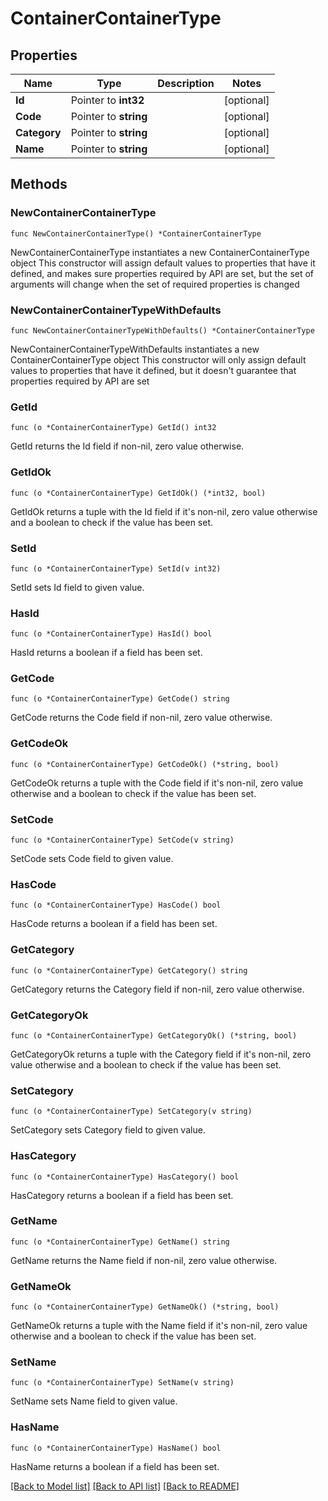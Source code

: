 # ContainerContainerType

## Properties

Name | Type | Description | Notes
------------ | ------------- | ------------- | -------------
**Id** | Pointer to **int32** |  | [optional] 
**Code** | Pointer to **string** |  | [optional] 
**Category** | Pointer to **string** |  | [optional] 
**Name** | Pointer to **string** |  | [optional] 

## Methods

### NewContainerContainerType

`func NewContainerContainerType() *ContainerContainerType`

NewContainerContainerType instantiates a new ContainerContainerType object
This constructor will assign default values to properties that have it defined,
and makes sure properties required by API are set, but the set of arguments
will change when the set of required properties is changed

### NewContainerContainerTypeWithDefaults

`func NewContainerContainerTypeWithDefaults() *ContainerContainerType`

NewContainerContainerTypeWithDefaults instantiates a new ContainerContainerType object
This constructor will only assign default values to properties that have it defined,
but it doesn't guarantee that properties required by API are set

### GetId

`func (o *ContainerContainerType) GetId() int32`

GetId returns the Id field if non-nil, zero value otherwise.

### GetIdOk

`func (o *ContainerContainerType) GetIdOk() (*int32, bool)`

GetIdOk returns a tuple with the Id field if it's non-nil, zero value otherwise
and a boolean to check if the value has been set.

### SetId

`func (o *ContainerContainerType) SetId(v int32)`

SetId sets Id field to given value.

### HasId

`func (o *ContainerContainerType) HasId() bool`

HasId returns a boolean if a field has been set.

### GetCode

`func (o *ContainerContainerType) GetCode() string`

GetCode returns the Code field if non-nil, zero value otherwise.

### GetCodeOk

`func (o *ContainerContainerType) GetCodeOk() (*string, bool)`

GetCodeOk returns a tuple with the Code field if it's non-nil, zero value otherwise
and a boolean to check if the value has been set.

### SetCode

`func (o *ContainerContainerType) SetCode(v string)`

SetCode sets Code field to given value.

### HasCode

`func (o *ContainerContainerType) HasCode() bool`

HasCode returns a boolean if a field has been set.

### GetCategory

`func (o *ContainerContainerType) GetCategory() string`

GetCategory returns the Category field if non-nil, zero value otherwise.

### GetCategoryOk

`func (o *ContainerContainerType) GetCategoryOk() (*string, bool)`

GetCategoryOk returns a tuple with the Category field if it's non-nil, zero value otherwise
and a boolean to check if the value has been set.

### SetCategory

`func (o *ContainerContainerType) SetCategory(v string)`

SetCategory sets Category field to given value.

### HasCategory

`func (o *ContainerContainerType) HasCategory() bool`

HasCategory returns a boolean if a field has been set.

### GetName

`func (o *ContainerContainerType) GetName() string`

GetName returns the Name field if non-nil, zero value otherwise.

### GetNameOk

`func (o *ContainerContainerType) GetNameOk() (*string, bool)`

GetNameOk returns a tuple with the Name field if it's non-nil, zero value otherwise
and a boolean to check if the value has been set.

### SetName

`func (o *ContainerContainerType) SetName(v string)`

SetName sets Name field to given value.

### HasName

`func (o *ContainerContainerType) HasName() bool`

HasName returns a boolean if a field has been set.


[[Back to Model list]](../README.md#documentation-for-models) [[Back to API list]](../README.md#documentation-for-api-endpoints) [[Back to README]](../README.md)


